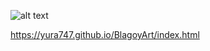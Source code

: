 ![alt text](https://i.ibb.co/QpMqssx/Blagoy-Art1.png)

https://yura747.github.io/BlagoyArt/index.html 


